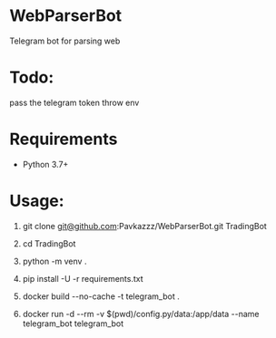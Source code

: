 # WebParserBot
Telegram bot for parsing web

# Todo: 
pass the telegram token throw env

# Requirements
- Python 3.7+

# Usage:
1) git clone git@github.com:Pavkazzz/WebParserBot.git TradingBot

2) cd TradingBot

3) python -m venv .

4) pip install -U -r requirements.txt

5) docker build --no-cache -t telegram_bot .

6) docker run -d --rm -v $(pwd)/config.py/data:/app/data --name telegram_bot telegram_bot
